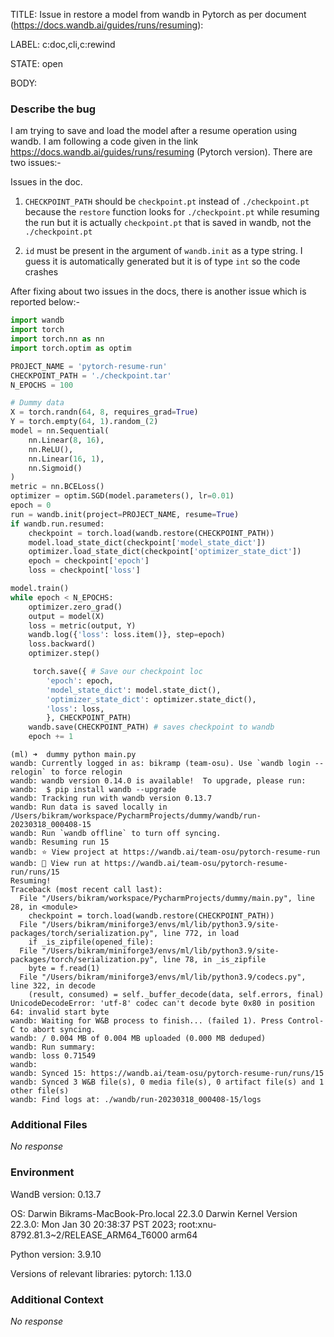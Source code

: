 TITLE:
Issue in restore a model from wandb in Pytorch as per document (https://docs.wandb.ai/guides/runs/resuming): 

LABEL:
c:doc,cli,c:rewind

STATE:
open

BODY:
### Describe the bug

I am trying to save and load the model after a resume operation using wandb. I am following a code given in the link https://docs.wandb.ai/guides/runs/resuming (Pytorch version). There are two issues:-

Issues in the doc.
1.  `CHECKPOINT_PATH` should be `checkpoint.pt` instead of  `./checkpoint.pt` because the `restore` function looks for `./checkpoint.pt` while resuming the run but it is actually `checkpoint.pt` that is saved in wandb, not the `./checkpoint.pt`

2. `id` must be present in the argument of `wandb.init` as a type string. I guess it is automatically generated but it is of type `int` so the code crashes

After fixing about two issues in the docs, there is another issue which is reported below:-

<!--- A minimal code snippet between the quotes below  -->
```python
import wandb
import torch
import torch.nn as nn
import torch.optim as optim

PROJECT_NAME = 'pytorch-resume-run'
CHECKPOINT_PATH = './checkpoint.tar'
N_EPOCHS = 100

# Dummy data
X = torch.randn(64, 8, requires_grad=True)
Y = torch.empty(64, 1).random_(2)
model = nn.Sequential(
    nn.Linear(8, 16),
    nn.ReLU(),
    nn.Linear(16, 1),
    nn.Sigmoid()
)
metric = nn.BCELoss()
optimizer = optim.SGD(model.parameters(), lr=0.01)
epoch = 0
run = wandb.init(project=PROJECT_NAME, resume=True)
if wandb.run.resumed:
    checkpoint = torch.load(wandb.restore(CHECKPOINT_PATH))
    model.load_state_dict(checkpoint['model_state_dict'])
    optimizer.load_state_dict(checkpoint['optimizer_state_dict'])
    epoch = checkpoint['epoch']
    loss = checkpoint['loss']

model.train()
while epoch < N_EPOCHS:
    optimizer.zero_grad()
    output = model(X)
    loss = metric(output, Y)
    wandb.log({'loss': loss.item()}, step=epoch)
    loss.backward()
    optimizer.step()

     torch.save({ # Save our checkpoint loc
        'epoch': epoch,
        'model_state_dict': model.state_dict(),
        'optimizer_state_dict': optimizer.state_dict(),
        'loss': loss,
        }, CHECKPOINT_PATH)
    wandb.save(CHECKPOINT_PATH) # saves checkpoint to wandb
    epoch += 1
```

<!--- A full traceback of the exception in the quotes below -->
```shell
(ml) ➜  dummy python main.py
wandb: Currently logged in as: bikramp (team-osu). Use `wandb login --relogin` to force relogin
wandb: wandb version 0.14.0 is available!  To upgrade, please run:
wandb:  $ pip install wandb --upgrade
wandb: Tracking run with wandb version 0.13.7
wandb: Run data is saved locally in /Users/bikram/workspace/PycharmProjects/dummy/wandb/run-20230318_000408-15
wandb: Run `wandb offline` to turn off syncing.
wandb: Resuming run 15
wandb: ⭐️ View project at https://wandb.ai/team-osu/pytorch-resume-run
wandb: 🚀 View run at https://wandb.ai/team-osu/pytorch-resume-run/runs/15
Resuming!
Traceback (most recent call last):
  File "/Users/bikram/workspace/PycharmProjects/dummy/main.py", line 28, in <module>
    checkpoint = torch.load(wandb.restore(CHECKPOINT_PATH))
  File "/Users/bikram/miniforge3/envs/ml/lib/python3.9/site-packages/torch/serialization.py", line 772, in load
    if _is_zipfile(opened_file):
  File "/Users/bikram/miniforge3/envs/ml/lib/python3.9/site-packages/torch/serialization.py", line 78, in _is_zipfile
    byte = f.read(1)
  File "/Users/bikram/miniforge3/envs/ml/lib/python3.9/codecs.py", line 322, in decode
    (result, consumed) = self._buffer_decode(data, self.errors, final)
UnicodeDecodeError: 'utf-8' codec can't decode byte 0x80 in position 64: invalid start byte
wandb: Waiting for W&B process to finish... (failed 1). Press Control-C to abort syncing.
wandb: / 0.004 MB of 0.004 MB uploaded (0.000 MB deduped)
wandb: Run summary:
wandb: loss 0.71549
wandb: 
wandb: Synced 15: https://wandb.ai/team-osu/pytorch-resume-run/runs/15
wandb: Synced 3 W&B file(s), 0 media file(s), 0 artifact file(s) and 1 other file(s)
wandb: Find logs at: ./wandb/run-20230318_000408-15/logs
```


### Additional Files

_No response_

### Environment

WandB version: 0.13.7

OS: Darwin Bikrams-MacBook-Pro.local 22.3.0 Darwin Kernel Version 22.3.0: Mon Jan 30 20:38:37 PST 2023; root:xnu-8792.81.3~2/RELEASE_ARM64_T6000 arm64

Python version: 3.9.10

Versions of relevant libraries:
pytorch:  1.13.0

### Additional Context

_No response_

